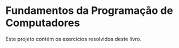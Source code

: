 # Fundamentos da Programação de Computadores

Este projeto contém os exercícios resolvidos deste livro.
